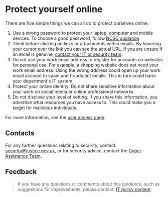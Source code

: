 # Protect yourself online

There are five simple things we can all do to protect ourselves online.

1.  Use a strong password to protect your laptop, computer and mobile devices. To choose a good password, follow [NCSC guidance](https://www.cyberaware.gov.uk/passwords).
2.  Think before clicking on links or attachments within emails. By hovering your cursor over the link you can see the actual URL. If you are unsure if an email is genuine, [contact your IT or security team](/guidance/security/report-a-security-incident/).
3.  Do not use your work email address to register for accounts on websites for personal use. For example, a shopping website does not need your work email address. Using the wrong address could open up your work email account to spam and fraudulent emails. This in turn could harm your department's IT system.
4.  Protect your online identity. Do not share sensitive information about your work on social media or online professional networks.
5.  Do not disclose your level of vetting. If you share this information, you advertise what resources you have access to. This could make you a target for malicious individuals.

For more information, see the [user access page](/guidance/security/it-computer-security/user-access/).

<a id="contacts"></a>

## Contacts

For any further questions relating to security, contact: [security@justice.gov.uk](mailto:security@justice.gov.uk), or for security advice, contact the [Cyber Assistance Team](mailto:CyberConsultancy@digital.justice.gov.uk).

<a id="feedback"></a>

## Feedback

> If you have any questions or comments about this guidance, such as suggestions for improvements, please contact: [IT policy content](mailto:itpolicycontent@digital.justice.gov.uk).

